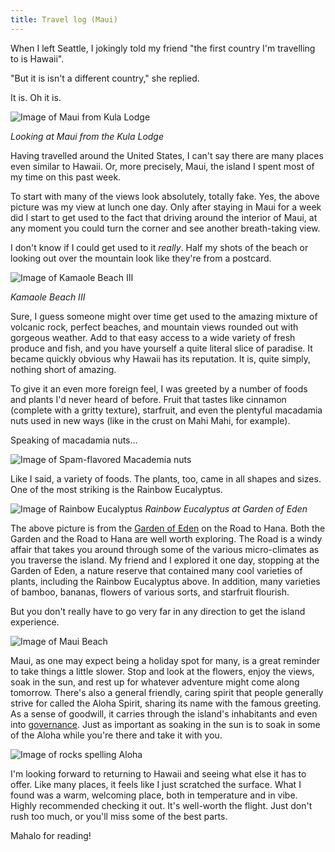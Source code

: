 ```yaml
---
title: Travel log (Maui)
---
```


When I left Seattle, I jokingly told my friend "the first country I'm travelling to is Hawaii".  

"But it is isn't a different country," she replied.

It is.  Oh it is.

![Image of Maui from Kula Lodge](/images/Maui_1.jpg)

*Looking at Maui from the Kula Lodge*

Having travelled around the United States, I can't say there are many places even similar to Hawaii.  Or, more precisely, Maui, the island I spent most of my time on this past week.

To start with many of the views look absolutely, totally fake.  Yes, the above picture was my view at lunch one day.  Only after staying in Maui for a week did I start to get used to the fact that driving around the interior of Maui, at any moment you could turn the corner and see another breath-taking view.  

I don't know if I could get used to it *really*.  Half my shots of the beach or looking out over the mountain look like they're from a postcard.

![Image of Kamaole Beach III](/images/Maui_2.jpg)

*Kamaole Beach III*

Sure, I guess someone might over time get used to the amazing mixture of volcanic rock, perfect beaches, and mountain views rounded out with gorgeous weather.  Add to that easy access to a wide variety of fresh produce and fish, and you have yourself a quite literal slice of paradise.  It became quickly obvious why Hawaii has its reputation.  It is, quite simply, nothing short of amazing.

To give it an even more foreign feel, I was greeted by a number of foods and plants I'd never heard of before.  Fruit that tastes like cinnamon (complete with a gritty texture), starfruit, and even the plentyful macadamia nuts used in new ways (like in the crust on Mahi Mahi, for example).

Speaking of macadamia nuts...

![Image of Spam-flavored Macademia nuts](/images/Maui_5.jpg)

Like I said, a variety of foods.  The plants, too, came in all shapes and sizes.  One of the most striking is the Rainbow Eucalyptus.  

![Image of Rainbow Eucalyptus](/images/Maui_3.jpg)
*Rainbow Eucalyptus at Garden of Eden*

The above picture is from the [Garden of Eden](http://mauigardenofeden.com/) on the Road to Hana.  Both the Garden and the Road to Hana are well worth exploring.  The Road is a windy affair that takes you around through some of the various micro-climates as you traverse the island.  My friend and I explored it one day, stopping at the Garden of Eden, a nature reserve that contained many cool varieties of plants, including the Rainbow Eucalyptus above.  In addition, many varieties of bamboo, bananas, flowers of various sorts, and starfruit flourish.

But you don't really have to go very far in any direction to get the island experience.

![Image of Maui Beach](/images/Maui_4.jpg)

Maui, as one may expect being a holiday spot for many, is a great reminder to take things a little slower.  Stop and look at the flowers, enjoy the views, soak in the sun, and rest up for whatever adventure might come along tomorrow.  There's also a general friendly, caring spirit that people generally strive for called the Aloha Spirit, sharing its name with the famous greeting.  As a sense of goodwill, it carries through the island's inhabitants and even into [governance](http://www.uhcc.hawaii.edu/aloha/alohaSpirit.php).  Just as important as soaking in the sun is to soak in some of the Aloha while you're there and take it with you.  

![Image of rocks spelling Aloha](/images/Maui_6.jpg)

I'm looking forward to returning to Hawaii and seeing what else it has to offer.  Like many places, it feels like I just scratched the surface.  What I found was a warm, welcoming place, both in temperature and in vibe.  Highly recommended checking it out.  It's well-worth the flight.  Just don't rush too much, or you'll miss some of the best parts.

Mahalo for reading!

